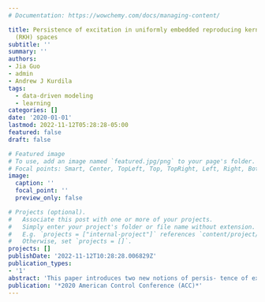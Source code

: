 ```yaml
---
# Documentation: https://wowchemy.com/docs/managing-content/

title: Persistence of excitation in uniformly embedded reproducing kernel Hilbert
  (RKH) spaces
subtitle: ''
summary: ''
authors:
- Jia Guo
- admin
- Andrew J Kurdila
tags:
  - data-driven modeling
  - learning
categories: []
date: '2020-01-01'
lastmod: 2022-11-12T05:28:28-05:00
featured: false
draft: false

# Featured image
# To use, add an image named `featured.jpg/png` to your page's folder.
# Focal points: Smart, Center, TopLeft, Top, TopRight, Left, Right, BottomLeft, Bottom, BottomRight.
image:
  caption: ''
  focal_point: ''
  preview_only: false

# Projects (optional).
#   Associate this post with one or more of your projects.
#   Simply enter your project's folder or file name without extension.
#   E.g. `projects = ["internal-project"]` references `content/project/deep-learning/index.md`.
#   Otherwise, set `projects = []`.
projects: []
publishDate: '2022-11-12T10:28:28.006829Z'
publication_types:
- '1'
abstract: 'This paper introduces two new notions of persis- tence of excitation (PE) in reproducing kernel Hilbert spaces (RKHS) that can be used to establish convergence of function estimates generated by the RKHS embedding method. The two PE conditions are proven to be equivalent provided a type of uniform equicontinuity holds for the composition operator g 􏱘→ g ◦ x, where t 􏱘→ x(t) is the unknown state trajectory. The paper then establishes sufficient conditions for the uniform asymptotic stability (UAS) of the error equations of RKHS embedding in term of these PE conditions. The proof is self- contained and treats the general case. Numerical examples are presented that illustrate qualitatively the convergence of the RKHS embedding method where function estimates converge over the positive limit set, a smooth, regularly embedded submanifold of the state space.'
publication: '*2020 American Control Conference (ACC)*'
---
```

